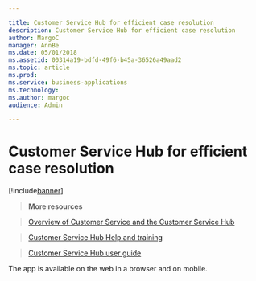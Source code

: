 ```yaml
---

title: Customer Service Hub for efficient case resolution
description: Customer Service Hub for efficient case resolution
author: MargoC
manager: AnnBe
ms.date: 05/01/2018
ms.assetid: 00314a19-bdfd-49f6-b45a-36526a49aad2
ms.topic: article
ms.prod: 
ms.service: business-applications
ms.technology: 
ms.author: margoc
audience: Admin

---
```

#  Customer Service Hub for efficient case resolution




[!include[banner](../../../../includes/banner.md)]

>   **More resources**

>   [Overview of Customer Service and the Customer Service
>   Hub](https://docs.microsoft.com/en-us/dynamics365/customer-engagement/customer-service/overview)

>   [Customer Service Hub Help and
>   training](https://docs.microsoft.com/en-us/dynamics365/customer-engagement/customer-service/help-hub)

>   [Customer Service Hub user
>   guide](https://docs.microsoft.com/en-us/dynamics365/customer-engagement/customer-service/user-guide-customer-service-hub)

The app is available on the web in a browser and on mobile.
